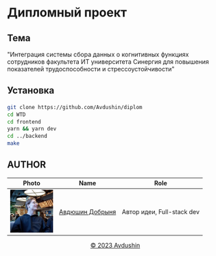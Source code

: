 # Дипломный проект

## Тема
"Интеграция системы сбора данных о когнитивных функциях сотрудников факультета ИТ университета Синергия для повышения показателей трудоспособности и стрессоустойчивости"

## Установка

```bash
git clone https://github.com/Avdushin/diplom
cd WTD
cd frontend
yarn && yarn dev
cd ../backend
make
```

## AUTHOR

| Photo | Name | Role |
|:------:|:------:|:------:|
|  <img width="100px" src="./frontend/public/AUTHORS/Авдюшин.png" alt="Авдюшин Добрыня"/>    | [Авдюшин Добрыня](https://github.com/Avdushin) | Автор идеи, Full-stack dev

<div align="center">
   <a href="https://github.com/Avdushin">© 2023 Avdushin</a>
</div>
